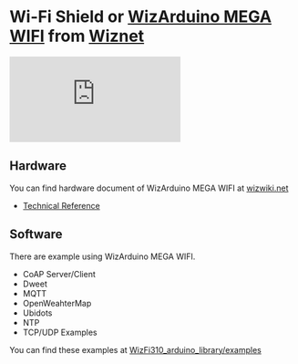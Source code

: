 # Wi-Fi Shield or [WizArduino MEGA WIFI](http://wizwiki.net/wiki/doku.php?id=osh:wizarduino_mega_wifi:start) from [Wiznet](http://www.wiznet.co.kr/)

![WizArduino MEGA WIFI](http://wizwiki.net/wiki/lib/exe/fetch.php?w=600&tok=486e6e&media=osh:wizarduino_mega_wifi:wizarduino_mega_wifi_pin_out.png "WizArduino MEGA WIFI")


## Hardware
You can find hardware document of WizArduino MEGA WIFI at [wizwiki.net](http://wizwiki.net/wiki/doku.php?id=osh:wizarduino_mega_wifi:start)

- [Technical Reference](http://wizwiki.net/wiki/doku.php?id=osh:wizarduino_mega_wifi:start#technical_reference)

## Software
There are example using WizArduino MEGA WIFI.
- CoAP Server/Client
- Dweet
- MQTT
- OpenWeahterMap
- Ubidots
- NTP
- TCP/UDP Examples

You can find these examples at [WizFi310_arduino_library/examples](https://github.com/Wiznet/WizFi310_arduino_library/tree/master/examples)





